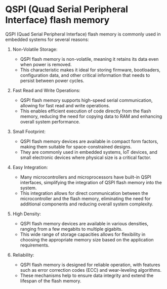 # QSPI (Quad Serial Peripheral Interface) flash memory

QSPI (Quad Serial Peripheral Interface) flash memory is commonly used in embedded systems for several reasons:

1. Non-Volatile Storage:
    - QSPI flash memory is non-volatile, meaning it retains its data even when power is removed.
    - This characteristic makes it ideal for storing firmware, bootloaders, configuration data, and other critical information that needs to persist between power cycles.

2. Fast Read and Write Operations:
    - QSPI flash memory supports high-speed serial communication, allowing for fast read and write operations.
    - This enables efficient execution of code directly from the flash memory, reducing the need for copying data to RAM and enhancing overall system performance.

3. Small Footprint:
    - QSPI flash memory devices are available in compact form factors, making them suitable for space-constrained designs.
    - They are commonly used in embedded systems, IoT devices, and small electronic devices where physical size is a critical factor.

4. Easy Integration:
    - Many microcontrollers and microprocessors have built-in QSPI interfaces, simplifying the integration of QSPI flash memory into the system.
    - This integration allows for direct communication between the microcontroller and the flash memory, eliminating the need for additional components and reducing overall system complexity.

5. High Density:
    - QSPI flash memory devices are available in various densities, ranging from a few megabits to multiple gigabits.
    - This wide range of storage capacities allows for flexibility in choosing the appropriate memory size based on the application requirements.

6. Reliability:
    - QSPI flash memory is designed for reliable operation, with features such as error correction codes (ECC) and wear-leveling algorithms.
    - These mechanisms help to ensure data integrity and extend the lifespan of the flash memory.
